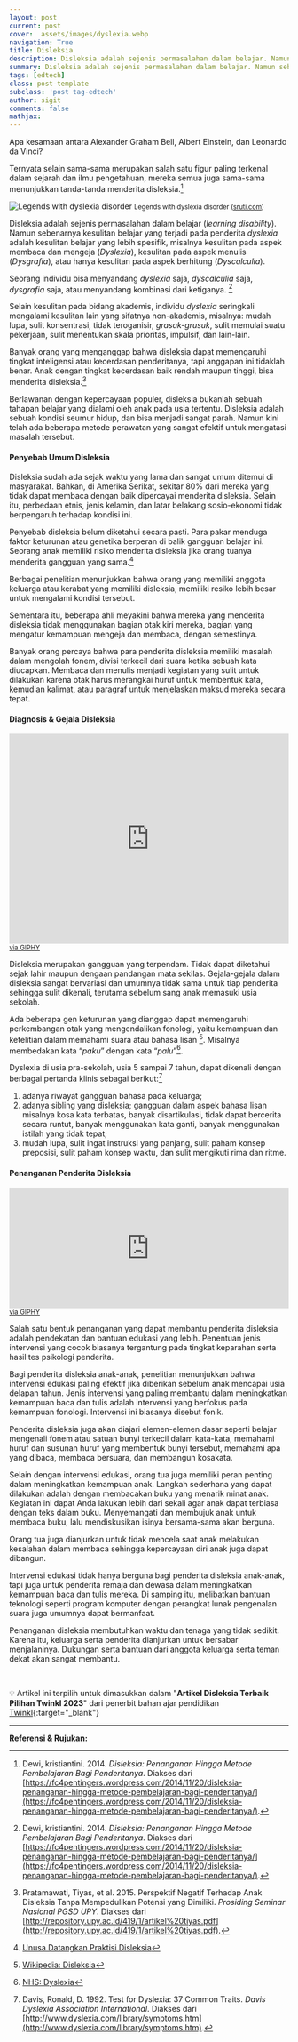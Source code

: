 ```yaml
---
layout: post
current: post
cover:  assets/images/dyslexia.webp
navigation: True
title: Disleksia
description: Disleksia adalah sejenis permasalahan dalam belajar. Namun sebenarnya kesulitan belajar yang terjadi pada penderita dyslexia adalah kesulitan belajar yang lebih spesifik, misalnya kesulitan pada aspek membaca dan mengeja.
summary: Disleksia adalah sejenis permasalahan dalam belajar. Namun sebenarnya kesulitan belajar yang terjadi pada penderita dyslexia adalah kesulitan belajar yang lebih spesifik, misalnya kesulitan pada aspek membaca dan mengeja.
tags: [edtech]
class: post-template
subclass: 'post tag-edtech'
author: sigit
comments: false
mathjax:
---
```


Apa kesamaan antara Alexander Graham Bell, Albert Einstein, dan Leonardo da Vinci?

Ternyata selain sama-sama merupakan salah satu figur paling terkenal dalam sejarah dan ilmu pengetahuan, mereka semua juga sama-sama menunjukkan tanda-tanda menderita disleksia.[^1]

![Legends with dyslexia disorder](https://shruti.co.in/wp-content/uploads/2014/08/Legends-with-Dyslexia-disorder-Shruti-Kolkata.jpg "Legends with dyslexia disorder")
<small>Legends with dyslexia disorder ([sruti.com](https://shruti.co.in/understand-dyslexia-help-child/))</small>

Disleksia adalah sejenis permasalahan dalam belajar (*learning disability*). Namun sebenarnya kesulitan belajar yang terjadi pada penderita *dyslexia* adalah kesulitan belajar yang lebih spesifik, misalnya kesulitan pada aspek membaca dan mengeja (*Dyslexia*), kesulitan pada aspek menulis (*Dysgrafia*), atau hanya kesulitan pada aspek berhitung (*Dyscalculia*).

Seorang individu bisa menyandang *dyslexia* saja, *dyscalculia* saja, *dysgrafia* saja, atau menyandang kombinasi dari ketiganya. [^1]

Selain kesulitan pada bidang akademis, individu *dyslexia* seringkali mengalami kesulitan lain yang sifatnya non-akademis, misalnya: mudah lupa, sulit konsentrasi, tidak teroganisir, *grasak-grusuk*, sulit memulai suatu pekerjaan, sulit menentukan skala prioritas, impulsif, dan lain-lain.

Banyak orang yang menganggap bahwa disleksia dapat memengaruhi tingkat inteligensi atau kecerdasan penderitanya, tapi anggapan ini tidaklah benar. Anak dengan tingkat kecerdasan baik rendah maupun tinggi, bisa menderita disleksia.[^2]

Berlawanan dengan kepercayaan populer, disleksia bukanlah sebuah tahapan belajar yang dialami oleh anak pada usia tertentu. Disleksia adalah sebuah kondisi seumur hidup, dan bisa menjadi sangat parah. Namun kini telah ada beberapa metode perawatan yang sangat efektif untuk mengatasi masalah tersebut.

#### Penyebab Umum Disleksia

Disleksia sudah ada sejak waktu yang lama dan sangat umum ditemui di masyarakat. Bahkan, di Amerika Serikat, sekitar 80% dari mereka yang tidak dapat membaca dengan baik dipercayai menderita disleksia. Selain itu, perbedaan etnis, jenis kelamin, dan latar belakang sosio-ekonomi tidak berpengaruh terhadap kondisi ini.

Penyebab disleksia belum diketahui secara pasti. Para pakar menduga faktor keturunan atau genetika berperan di balik gangguan belajar ini. Seorang anak memiliki risiko menderita disleksia jika orang tuanya menderita gangguan yang sama.[^3]

Berbagai penelitian menunjukkan bahwa orang yang memiliki anggota keluarga atau kerabat yang memiliki disleksia, memiliki resiko lebih besar untuk mengalami kondisi tersebut.

Sementara itu, beberapa ahli meyakini bahwa mereka yang menderita disleksia tidak menggunakan bagian otak kiri mereka, bagian yang mengatur kemampuan mengeja dan membaca, dengan semestinya.

Banyak orang percaya bahwa para penderita disleksia memiliki masalah dalam mengolah fonem, divisi terkecil dari suara ketika sebuah kata diucapkan. Membaca dan menulis menjadi kegiatan yang sulit untuk dilakukan karena otak harus merangkai huruf untuk membentuk kata, kemudian kalimat, atau paragraf untuk menjelaskan maksud mereka secara tepat.

#### Diagnosis & Gejala Disleksia

<div style="width:100%;height:0;padding-bottom:75%;position:relative;"><iframe src="https://giphy.com/embed/rhJdZzGEZDwAM" width="100%" height="100%" style="position:absolute" frameBorder="0" class="giphy-embed" allowFullScreen></iframe></div><small><a href="https://giphy.com/gifs/bella-thorne-dyslexia-wifflegif-rhJdZzGEZDwAM">via GIPHY</a></small>

Disleksia merupakan gangguan yang terpendam. Tidak dapat diketahui sejak lahir maupun dengaan pandangan mata sekilas. Gejala-gejala dalam disleksia sangat bervariasi dan umumnya tidak sama untuk tiap penderita sehingga sulit dikenali, terutama sebelum sang anak memasuki usia sekolah. 

Ada beberapa gen keturunan yang dianggap dapat memengaruhi perkembangan otak yang mengendalikan fonologi, yaitu kemampuan dan ketelitian dalam memahami suara atau bahasa lisan [^5]. Misalnya membedakan kata “*paku*” dengan kata “*palu*”[^4].

Dyslexia di usia pra-sekolah, usia 5 sampai 7 tahun, dapat dikenali dengan berbagai pertanda klinis sebagai berikut:[^6]

1. adanya riwayat gangguan bahasa pada keluarga;
2. adanya sibling yang disleksia; gangguan dalam aspek bahasa lisan misalnya kosa kata terbatas, banyak disartikulasi, tidak dapat bercerita secara runtut, banyak menggunakan kata ganti, banyak menggunakan istilah yang tidak tepat;
3. mudah lupa, sulit ingat instruksi yang panjang, sulit paham konsep preposisi, sulit paham konsep waktu, dan sulit mengikuti rima dan ritme.

#### Penanganan Penderita Disleksia

<div style="width:100%;height:0;padding-bottom:43%;position:relative;"><iframe src="https://giphy.com/embed/l2YWBygfkgPSuLEVG" width="100%" height="100%" style="position:absolute" frameBorder="0" class="giphy-embed" allowFullScreen></iframe></div><small><a href="https://giphy.com/gifs/bypriyashah-bollywood-india-l2YWBygfkgPSuLEVG">via GIPHY</a></small>

Salah satu bentuk penanganan yang dapat membantu penderita disleksia adalah pendekatan dan bantuan edukasi yang lebih. Penentuan jenis intervensi yang cocok biasanya tergantung pada tingkat keparahan serta hasil tes psikologi penderita.

Bagi penderita disleksia anak-anak, penelitian menunjukkan bahwa intervensi edukasi paling efektif jika diberikan sebelum anak mencapai usia delapan tahun. Jenis intervensi yang paling membantu dalam meningkatkan kemampuan baca dan tulis adalah intervensi yang berfokus pada kemampuan fonologi. Intervensi ini biasanya disebut fonik.

Penderita disleksia juga akan diajari elemen-elemen dasar seperti belajar mengenali fonem atau satuan bunyi terkecil dalam kata-kata, memahami huruf dan susunan huruf yang membentuk bunyi tersebut, memahami apa yang dibaca, membaca bersuara, dan membangun kosakata.

Selain dengan intervensi edukasi, orang tua juga memiliki peran penting dalam meningkatkan kemampuan anak. Langkah sederhana yang dapat dilakukan adalah dengan membacakan buku yang menarik minat anak. Kegiatan ini dapat Anda lakukan lebih dari sekali agar anak dapat terbiasa dengan teks dalam buku. Menyemangati dan membujuk anak untuk membaca buku, lalu mendiskusikan isinya bersama-sama akan berguna.

Orang tua juga dianjurkan untuk tidak mencela saat anak melakukan kesalahan dalam membaca sehingga kepercayaan diri anak juga dapat dibangun.

Intervensi edukasi tidak hanya berguna bagi penderita disleksia anak-anak, tapi juga untuk penderita remaja dan dewasa dalam meningkatkan kemampuan baca dan tulis mereka. Di samping itu, melibatkan bantuan teknologi seperti program komputer dengan perangkat lunak pengenalan suara juga umumnya dapat bermanfaat.

Penanganan disleksia membutuhkan waktu dan tenaga yang tidak sedikit. Karena itu, keluarga serta penderita dianjurkan untuk bersabar menjalaninya. Dukungan serta bantuan dari anggota keluarga serta teman dekat akan sangat membantu.


<br/>

💡 Artikel ini terpilih untuk dimasukkan dalam "**Artikel Disleksia Terbaik Pilihan Twinkl 2023**" dari penerbit bahan ajar pendidikan [Twinkl](https://www.twinkl.co.id/resources/indonesia-teaching-resources){:target="_blank"}


---

**Referensi & Rujukan:**

[^1]: Dewi, kristiantini. 2014. *Disleksia: Penanganan Hingga Metode Pembelajaran Bagi Penderitanya*. Diakses dari [https://fc4pentingers.wordpress.com/2014/11/20/disleksia-penanganan-hingga-metode-pembelajaran-bagi-penderitanya/](https://fc4pentingers.wordpress.com/2014/11/20/disleksia-penanganan-hingga-metode-pembelajaran-bagi-penderitanya/).
[^2]: Pratamawati, Tiyas, et al. 2015. Perspektif Negatif Terhadap Anak Disleksia Tanpa Mempedulikan Potensi yang Dimiliki. *Prosiding Seminar Nasional PGSD UPY*. Diakses dari [http://repository.upy.ac.id/419/1/artikel%20tiyas.pdf](http://repository.upy.ac.id/419/1/artikel%20tiyas.pdf).
[^3]: [Unusa Datangkan Praktisi Disleksia](https://unusa.ac.id/unusa-datangkan-praktisi-disleksia/)
[^4]: [NHS: Dyslexia](http://www.nhs.uk/conditions/dyslexia/pages/causes.aspx)
[^5]: [Wikipedia: Disleksia](https://id.wikipedia.org/wiki/Disleksia)
[^6]: Davis, Ronald, D. 1992. Test for Dyslexia: 37 Common Traits. *Davis Dyslexia Association International*. Diakses dari [http://www.dyslexia.com/library/symptoms.htm](http://www.dyslexia.com/library/symptoms.htm).

<script type="text/javascript" src="//cdnjs.cloudflare.com/ajax/libs/jquery/2.0.3/jquery.min.js"></script>
<script type="text/javascript" src="/assets/js/disleksia.js"></script>
